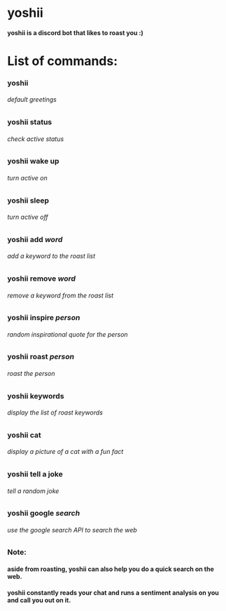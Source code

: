 # yoshii
#### yoshii is a discord bot that likes to roast you :)

# List of commands:
### yoshii
###### *default greetings*
### yoshii status
###### *check active status*
### yoshii wake up
###### *turn active on*
### yoshii sleep
###### *turn active off*
### yoshii add *word*
###### *add a keyword to the roast list*
### yoshii remove *word*
###### *remove a keyword from the roast list*
### yoshii inspire *person*
###### *random inspirational quote for the person*
### yoshii roast *person*
###### *roast the person*
### yoshii keywords
###### *display the list of roast keywords*
### yoshii cat
###### *display a picture of a cat with a fun fact*
### yoshii tell a joke
###### *tell a random joke*
### yoshii google *search*
###### *use the google search API to search the web*

### Note:
#### aside from roasting, yoshii can also help you do a quick search on the web.
#### yoshii constantly reads your chat and runs a sentiment analysis on you and call you out on it.
